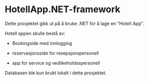 # HotellApp.NET-framework

Dette prosjektet gikk ut på å bruke .NET for å lage en "Hotell App". 

Hotell appen skulle bestå av:

- Bookingside med innlogging

- reservasjonsside for resepsjonspersonell

- app for service og vedlikeholdsspersonell

Databasen ble kun brukt lokalt i dette prosjektet.

